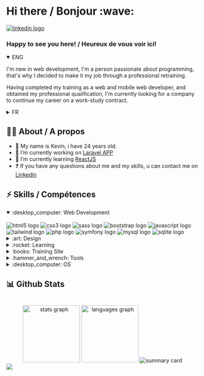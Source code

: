 <h1 align="left">Hi there / Bonjour :wave:</h1>

<a href="https://www.linkedin.com/in/kevin-grischko-428482202/" target="_blank">
	<img src="https://img.shields.io/badge/LinkedIn-0077B5?style=for-the-badge&logo=linkedin&logoColor=white" alt="linkedin logo"  />
</a>

### Happy to see you here! / Heureux de vous voir ici!
<details open>
  <summary>ENG</summary>
<p align="left">I'm new in web development, I'm a person passionate about programming, that's why I decided to make it my job through a professional retraining.</p>
<p align="left">Having completed my training as a web and mobile web developer, and obtained my professional qualification, I'm currently looking for a company to continue my career on a work-study contract.</p>
  </details>
  <details>
  <summary>FR</summary>
  <p align="left">Je suis novice dans le développement web, je suis une personne passionnée par la programmation, c'est pourquoi j'ai décidé d'en faire mon métier par le biais d'une reconversion professionnelle.</p>
  <p align="left">Ayant terminé ma formation en tant que développeur web et web mobile, et ayant obtenu le titre professionnel, je suis actuellement à la recherche d'une entreprise pour une suite de parcours en contrat d'alternance.</p>
  </details>

## :man_student: About / A propos

- :wave: My name is Kevin, i have 24 years old.<br>
- 🔭 I’m currently working on [Laravel APP](https://github.com/DenZaiyy/laravel-learn)
- 🌱 I’m currently learning [ReactJS](https://fr.legacy.reactjs.org/)
- ❓ If you have any questions about me and my skills, u can contact me on [Linkedin](https://www.linkedin.com/in/kevin-grischko-428482202/)


## ⚡ Skills / Compétences
<details open>
  <summary>:desktop_computer: Web Development</summary>
  <br clear="both">
  <img src="https://img.shields.io/badge/HTML5-E34F26?style=for-the-badge&logo=html5&logoColor=white" alt="html5 logo"  />
  <img src="https://img.shields.io/badge/CSS3-1572B6?style=for-the-badge&logo=css3&logoColor=white" alt="css3 logo"  />
  <img src="https://img.shields.io/badge/Sass-CC6699?style=for-the-badge&logo=sass&logoColor=white" alt="sass logo"  />
  <img src="https://img.shields.io/badge/Bootstrap-563D7C?style=for-the-badge&logo=bootstrap&logoColor=white" alt="bootstrap logo"  />
  <img src="https://img.shields.io/badge/JavaScript-323330?style=for-the-badge&logo=javascript&logoColor=F7DF1E" alt="javascript logo"  />
  <img src="https://img.shields.io/badge/Tailwind_CSS-38B2AC?style=for-the-badge&logo=tailwind-css&logoColor=white" alt="tailwind logo" />
  <img src="https://img.shields.io/badge/PHP-777BB4?style=for-the-badge&logo=php&logoColor=white" alt="php logo"  />
  <img src="https://img.shields.io/badge/Symfony-000000?style=for-the-badge&logo=Symfony&logoColor=white" alt="symfony logo"  />
  <img src="https://img.shields.io/badge/MySQL-005C84?style=for-the-badge&logo=mysql&logoColor=white" alt="mysql logo" />
  <img src="https://img.shields.io/badge/SQLite-07405E?style=for-the-badge&logo=sqlite&logoColor=white" alt="sqlite logo" />
</details>

<details>
  <summary>:art: Design</summary>
  <br clear="both">
  <img src="https://img.shields.io/badge/Figma-F24E1E?style=for-the-badge&logo=figma&logoColor=white" alt="figma logo"  />
  <img src="https://img.shields.io/badge/Canva-%2300C4CC.svg?&style=for-the-badge&logo=Canva&logoColor=white" alt="canva logo" />
</details>

<details>
  <summary>:rocket: Learning</summary>
  <br clear="both">
  <img src="https://img.shields.io/badge/React-20232A?style=for-the-badge&logo=react&logoColor=61DAFB" alt="react logo"  />
	<img src="https://img.shields.io/badge/TypeScript-007ACC?style=for-the-badge&logo=typescript&logoColor=white" alt="typescript badge" />
  <img src="https://img.shields.io/badge/Laravel-FF2D20?style=for-the-badge&logo=laravel&logoColor=white" alt="laravel logo" />
	<img src="https://img.shields.io/badge/Python-FFD43B?style=for-the-badge&logo=python&logoColor=blue" alt="python logo" />
</details>

<details>
  <summary>:books: Training Site</summary>
  <br clear="both">
  <img src="https://img.shields.io/badge/freecodecamp-27273D?style=for-the-badge&logo=freecodecamp&logoColor=white" alt="freecodecamp logo"  />
  <img src="https://img.shields.io/badge/-Sololearn-3a464b?style=for-the-badge&logo=Sololearn&logoColor=white" alt="sololearn logo" />
  <img src="https://img.shields.io/badge/MDN_Web_Docs-black?style=for-the-badge&logo=mdnwebdocs&logoColor=white" alt="mdndocs logo"  />
  <img src="https://img.shields.io/badge/Udemy-EC5252?style=for-the-badge&logo=Udemy&logoColor=white" alt="udemy logo"  />
</details>

<details>
  <summary>:hammer_and_wrench: Tools</summary>
  <br clear="both">
  <img src="https://img.shields.io/badge/Stack_Overflow-FE7A16?style=for-the-badge&logo=stack-overflow&logoColor=white" alt="stackoverflow logo"  />
  <img src="https://img.shields.io/badge/Trello-0052CC?style=for-the-badge&logo=trello&logoColor=white" alt="trello logo"  />
  <img src="https://img.shields.io/badge/VSCode-0078D4?style=for-the-badge&logo=visual%20studio%20code&logoColor=white" alt="vscode logo"  />
  <img src="https://img.shields.io/badge/-PHPStorm-181717?style=for-the-badge&logo=phpstorm&logoColor=white" alt="phpstorm logo"  />
  <img src="https://img.shields.io/badge/Laragon-0E83CD?style=for-the-badge&logo=Laragon&logoColor=white" alt="laragon logo"  />
  <img src="https://img.shields.io/badge/Docker-2CA5E0?style=for-the-badge&logo=docker&logoColor=white" alt="docker logo" />
  <img src="https://img.shields.io/badge/Postman-FF6C37?style=for-the-badge&logo=Postman&logoColor=white" alt="Postman logo" />
  <img src="https://img.shields.io/badge/Vite-B73BFE?style=for-the-badge&logo=vite&logoColor=FFD62E" alt="Vite logo" />
</details>

<details>
  <summary>:desktop_computer: OS</summary>
  <br clear="both">
  <img src="https://img.shields.io/badge/Windows_11-0078d4?style=for-the-badge&logo=windows-11&logoColor=white" alt="windows11 logo"  />
  <img src="https://img.shields.io/badge/mac%20os-000000?style=for-the-badge&logo=apple&logoColor=white" alt="macos logo"  />
  <img src="https://img.shields.io/badge/Ubuntu-E95420?style=for-the-badge&logo=ubuntu&logoColor=white" alt="ubuntu logo"  />
</details>

## :bar_chart: Github Stats
<br clear="both">
<div align="center">
  <img src="https://github-readme-stats.vercel.app/api?hide_title=false&hide_rank=false&show_icons=true&include_all_commits=true&count_private=false&disable_animations=false&theme=github_dark&locale=en&hide_border=false&username=denzaiyy" height="150" alt="stats graph"  />
  <img src="https://github-readme-stats.vercel.app/api/top-langs?locale=en&hide_title=false&layout=compact&card_width=320&langs_count=5&theme=github_dark&hide_border=false&username=denzaiyy" height="150" alt="languages graph"  />
	<img src="https://github-profile-summary-cards.vercel.app/api/cards/profile-details?username=denzaiyy&theme=github_dark" alt="summary card" />
</div>
<div align="left">
  <img src="https://visitor-badge.laobi.icu/badge?page_id=denzaiyy.denzaiyy&left_text=Profile%20views"  />
</div>
